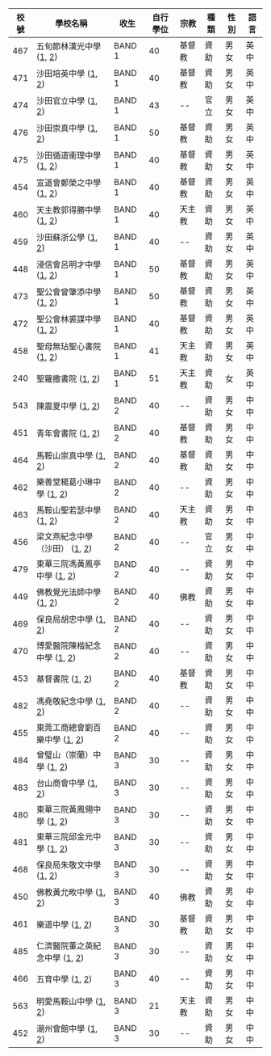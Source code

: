 |校號|學校名稱 | 收生 | 自行學位 | 宗教 | 種類 | 性別 | 語言 |
|----|---------|------|--------|------|------|------|------|
| 467 | 五旬節林漢光中學 ([1](https://www.chsc.hk/ssp2022/sch_detail.php?li_id=2&lang_id=2&chg_district_id=1&sch_id=352&return_page=sch_list.php%3Flang_id%3D2%26chg_district_id%3D1%26search_mode%3D%26frmMode%3Dpagebreak%26sort_id%3D-1%26district_id%3D13), [2](https://www.schooland.hk/ss/plhks)) |         BAND 1 | 40 | 基督教 | 資助 | 男女 | 英中 |
| 471 | 沙田培英中學 ([1](https://www.chsc.hk/ssp2022/sch_detail.php?li_id=2&lang_id=2&chg_district_id=1&sch_id=264&return_page=sch_list.php%3Flang_id%3D2%26chg_district_id%3D1%26search_mode%3D%26frmMode%3Dpagebreak%26sort_id%3D-1%26district_id%3D13), [2](https://www.schooland.hk/ss/pyc)) |         BAND 1 | 40 | 基督教 | 資助 | 男女 | 英中 |
| 474 | 沙田官立中學 ([1](https://www.chsc.hk/ssp2022/sch_detail.php?li_id=2&lang_id=2&chg_district_id=1&sch_id=263&return_page=sch_list.php%3Flang_id%3D2%26chg_district_id%3D1%26search_mode%3D%26frmMode%3Dpagebreak%26sort_id%3D-1%26district_id%3D13), [2](https://www.schooland.hk/ss/stgss)) |         BAND 1 | 43 | -- | 官立 | 男女 | 英中 |
| 476 | 沙田崇真中學 ([1](https://www.chsc.hk/ssp2022/sch_detail.php?li_id=2&lang_id=2&chg_district_id=1&sch_id=262&return_page=sch_list.php%3Flang_id%3D2%26chg_district_id%3D1%26search_mode%3D%26frmMode%3Dpagebreak%26sort_id%3D-1%26district_id%3D13), [2](https://www.schooland.hk/ss/sttss)) |         BAND 1 | 50 | 基督教 | 資助 | 男女 | 英中 |
| 475 | 沙田循道衞理中學 ([1](https://www.chsc.hk/ssp2022/sch_detail.php?li_id=2&lang_id=2&chg_district_id=1&sch_id=266&return_page=sch_list.php%3Flang_id%3D2%26chg_district_id%3D1%26search_mode%3D%26frmMode%3Dpagebreak%26sort_id%3D-1%26district_id%3D13), [2](https://www.schooland.hk/ss/stmc)) |         BAND 1 | 40 | 基督教 | 資助 | 男女 | 英中 |
| 454 | 宣道會鄭榮之中學 ([1](https://www.chsc.hk/ssp2022/sch_detail.php?li_id=2&lang_id=2&chg_district_id=1&sch_id=377&return_page=sch_list.php%3Flang_id%3D2%26chg_district_id%3D1%26search_mode%3D%26frmMode%3Dpagebreak%26sort_id%3D-1%26district_id%3D13), [2](https://www.schooland.hk/ss/cwgc)) |         BAND 1 | 40 | 基督教 | 資助 | 男女 | 英中 |
| 460 | 天主教郭得勝中學 ([1](https://www.chsc.hk/ssp2022/sch_detail.php?li_id=2&lang_id=2&chg_district_id=1&sch_id=336&return_page=sch_list.php%3Flang_id%3D2%26chg_district_id%3D1%26search_mode%3D%26frmMode%3Dpagebreak%26sort_id%3D-1%26district_id%3D13), [2](https://www.schooland.hk/ss/ktscss)) |         BAND 1 | 40 | 天主教 | 資助 | 男女 | 英中 |
| 459 | 沙田蘇浙公學 ([1](https://www.chsc.hk/ssp2022/sch_detail.php?li_id=2&lang_id=2&chg_district_id=1&sch_id=265&return_page=sch_list.php%3Flang_id%3D2%26chg_district_id%3D1%26search_mode%3D%26frmMode%3Dpagebreak%26sort_id%3D-1%26district_id%3D13), [2](https://www.schooland.hk/ss/kcc-st)) |         BAND 1 | 40 | -- | 資助 | 男女 | 英中 |
| 448 | 浸信會呂明才中學 ([1](https://www.chsc.hk/ssp2022/sch_detail.php?li_id=2&lang_id=2&chg_district_id=1&sch_id=161&return_page=sch_list.php%3Flang_id%3D2%26chg_district_id%3D1%26search_mode%3D%26frmMode%3Dpagebreak%26sort_id%3D-1%26district_id%3D13), [2](https://www.schooland.hk/ss/blmcss)) |         BAND 1 | 50 | 基督教 | 資助 | 男女 | 英中 |
| 473 | 聖公會曾肇添中學 ([1](https://www.chsc.hk/ssp2022/sch_detail.php?li_id=2&lang_id=2&chg_district_id=1&sch_id=296&return_page=sch_list.php%3Flang_id%3D2%26chg_district_id%3D1%26search_mode%3D%26frmMode%3Dpagebreak%26sort_id%3D-1%26district_id%3D13), [2](https://www.schooland.hk/ss/skhtst)) |         BAND 1 | 50 | 基督教 | 資助 | 男女 | 英中 |
| 472 | 聖公會林裘謀中學 ([1](https://www.chsc.hk/ssp2022/sch_detail.php?li_id=2&lang_id=2&chg_district_id=1&sch_id=289&return_page=sch_list.php%3Flang_id%3D2%26chg_district_id%3D1%26search_mode%3D%26frmMode%3Dpagebreak%26sort_id%3D-1%26district_id%3D13), [2](https://www.schooland.hk/ss/skhlkmss)) |         BAND 1 | 40 | 基督教 | 資助 | 男女 | 英中 |
| 458 | 聖母無玷聖心書院 ([1](https://www.chsc.hk/ssp2022/sch_detail.php?li_id=2&lang_id=2&chg_district_id=1&sch_id=307&return_page=sch_list.php%3Flang_id%3D2%26chg_district_id%3D1%26search_mode%3D%26frmMode%3Dpagebreak%26sort_id%3D-1%26district_id%3D13), [2](https://www.schooland.hk/ss/ihmc)) |         BAND 1 | 41 | 天主教 | 資助 | 男女 | 英中 |
| 240 | 聖羅撒書院 ([1](https://www.chsc.hk/ssp2022/sch_detail.php?li_id=2&lang_id=2&chg_district_id=1&sch_id=302&return_page=sch_list.php%3Flang_id%3D2%26chg_district_id%3D1%26search_mode%3D%26frmMode%3Dpagebreak%26sort_id%3D-1%26district_id%3D13), [2](https://www.schooland.hk/ss/hksrl)) |         BAND 1 | 51 | 天主教 | 資助 | 女 | 英中 |
| 543 | 陳震夏中學 ([1](https://www.chsc.hk/ssp2022/sch_detail.php?li_id=2&lang_id=2&chg_district_id=1&sch_id=392&return_page=sch_list.php%3Flang_id%3D2%26chg_district_id%3D1%26search_mode%3D%26frmMode%3Dpagebreak%26sort_id%3D-1%26district_id%3D13), [2](https://www.schooland.hk/ss/cch)) |         BAND 2 | 40 | -- | 資助 | 男女 | 中中 |
| 451 | 青年會書院 ([1](https://www.chsc.hk/ssp2022/sch_detail.php?li_id=2&lang_id=2&chg_district_id=1&sch_id=240&return_page=sch_list.php%3Flang_id%3D2%26chg_district_id%3D1%26search_mode%3D%26frmMode%3Dpagebreak%26sort_id%3D-1%26district_id%3D13), [2](https://www.schooland.hk/ss/ymca-coll)) |         BAND 2 | 40 | 基督教 | 資助 | 男女 | 中中 |
| 464 | 馬鞍山崇真中學 ([1](https://www.chsc.hk/ssp2022/sch_detail.php?li_id=2&lang_id=2&chg_district_id=1&sch_id=207&return_page=sch_list.php%3Flang_id%3D2%26chg_district_id%3D1%26search_mode%3D%26frmMode%3Dpagebreak%26sort_id%3D-1%26district_id%3D13), [2](https://www.schooland.hk/ss/mosttss)) |         BAND 2 | 40 | 基督教 | 資助 | 男女 | 中中 |
| 462 | 樂善堂楊葛小琳中學 ([1](https://www.chsc.hk/ssp2022/sch_detail.php?li_id=2&lang_id=2&chg_district_id=1&sch_id=185&return_page=sch_list.php%3Flang_id%3D2%26chg_district_id%3D1%26search_mode%3D%26frmMode%3Dpagebreak%26sort_id%3D-1%26district_id%3D13), [2](https://www.schooland.hk/ss/lstyoungkhl)) |         BAND 2 | 40 | -- | 資助 | 男女 | 中中 |
| 463 | 馬鞍山聖若瑟中學 ([1](https://www.chsc.hk/ssp2022/sch_detail.php?li_id=2&lang_id=2&chg_district_id=1&sch_id=208&return_page=sch_list.php%3Flang_id%3D2%26chg_district_id%3D1%26search_mode%3D%26frmMode%3Dpagebreak%26sort_id%3D-1%26district_id%3D13), [2](https://www.schooland.hk/ss/mossjss)) |         BAND 2 | 40 | 天主教 | 資助 | 男女 | 中中 |
| 456 | 梁文燕紀念中學（沙田） ([1](https://www.chsc.hk/ssp2022/sch_detail.php?li_id=2&lang_id=2&chg_district_id=1&sch_id=192&return_page=sch_list.php%3Flang_id%3D2%26chg_district_id%3D1%26search_mode%3D%26frmMode%3Dpagebreak%26sort_id%3D-1%26district_id%3D13), [2](https://www.schooland.hk/ss/hlmssst)) |         BAND 2 | 40 | -- | 官立 | 男女 | 中中 |
| 479 | 東華三院馮黃鳳亭中學 ([1](https://www.chsc.hk/ssp2022/sch_detail.php?li_id=2&lang_id=2&chg_district_id=1&sch_id=62&return_page=sch_list.php%3Flang_id%3D2%26chg_district_id%3D1%26search_mode%3D%26frmMode%3Dpagebreak%26sort_id%3D-1%26district_id%3D13), [2](https://www.schooland.hk/ss/twghfwfts)) |         BAND 2 | 40 | -- | 資助 | 男女 | 中中 |
| 449 | 佛教覺光法師中學 ([1](https://www.chsc.hk/ssp2022/sch_detail.php?li_id=2&lang_id=2&chg_district_id=1&sch_id=99&return_page=sch_list.php%3Flang_id%3D2%26chg_district_id%3D1%26search_mode%3D%26frmMode%3Dpagebreak%26sort_id%3D-1%26district_id%3D13), [2](https://www.schooland.hk/ss/bkkss)) |         BAND 2 | 40 | 佛教 | 資助 | 男女 | 中中 |
| 469 | 保良局胡忠中學 ([1](https://www.chsc.hk/ssp2022/sch_detail.php?li_id=2&lang_id=2&chg_district_id=1&sch_id=10&return_page=sch_list.php%3Flang_id%3D2%26chg_district_id%3D1%26search_mode%3D%26frmMode%3Dpagebreak%26sort_id%3D-1%26district_id%3D13), [2](https://www.schooland.hk/ss/plkwcc)) |         BAND 2 | 40 | -- | 資助 | 男女 | 中中 |
| 470 | 博愛醫院陳楷紀念中學 ([1](https://www.chsc.hk/ssp2022/sch_detail.php?li_id=2&lang_id=2&chg_district_id=1&sch_id=32&return_page=sch_list.php%3Flang_id%3D2%26chg_district_id%3D1%26search_mode%3D%26frmMode%3Dpagebreak%26sort_id%3D-1%26district_id%3D13), [2](https://www.schooland.hk/ss/pohck)) |         BAND 2 | 40 | -- | 資助 | 男女 | 中中 |
| 453 | 基督書院 ([1](https://www.chsc.hk/ssp2022/sch_detail.php?li_id=2&lang_id=2&chg_district_id=1&sch_id=142&return_page=sch_list.php%3Flang_id%3D2%26chg_district_id%3D1%26search_mode%3D%26frmMode%3Dpagebreak%26sort_id%3D-1%26district_id%3D13), [2](https://www.schooland.hk/ss/christcollege)) |         BAND 2 | 40 | 基督教 | 資助 | 男女 | 中中 |
| 482 | 馮堯敬紀念中學 ([1](https://www.chsc.hk/ssp2022/sch_detail.php?li_id=2&lang_id=2&chg_district_id=1&sch_id=390&return_page=sch_list.php%3Flang_id%3D2%26chg_district_id%3D1%26search_mode%3D%26frmMode%3Dpagebreak%26sort_id%3D-1%26district_id%3D13), [2](https://www.schooland.hk/ss/fyk)) |         BAND 2 | 40 | -- | 資助 | 男女 | 中中 |
| 455 | 東莞工商總會劉百樂中學 ([1](https://www.chsc.hk/ssp2022/sch_detail.php?li_id=2&lang_id=2&chg_district_id=1&sch_id=79&return_page=sch_list.php%3Flang_id%3D2%26chg_district_id%3D1%26search_mode%3D%26frmMode%3Dpagebreak%26sort_id%3D-1%26district_id%3D13), [2](https://www.schooland.hk/ss/lplss)) |         BAND 2 | 40 | -- | 資助 | 男女 | 中中 |
| 484 | 曾璧山（崇蘭）中學 ([1](https://www.chsc.hk/ssp2022/sch_detail.php?li_id=2&lang_id=2&chg_district_id=1&sch_id=427&return_page=sch_list.php%3Flang_id%3D2%26chg_district_id%3D1%26search_mode%3D%26frmMode%3Dpagebreak%26sort_id%3D-1%26district_id%3D13), [2](https://www.schooland.hk/ss/tpsss)) |         BAND 3 | 30 | -- | 資助 | 男女 | 中中 |
| 483 | 台山商會中學 ([1](https://www.chsc.hk/ssp2022/sch_detail.php?li_id=2&lang_id=2&chg_district_id=1&sch_id=330&return_page=sch_list.php%3Flang_id%3D2%26chg_district_id%3D1%26search_mode%3D%26frmMode%3Dpagebreak%26sort_id%3D-1%26district_id%3D13), [2](https://www.schooland.hk/ss/tsac)) |         BAND 3 | 30 | -- | 資助 | 男女 | 中中 |
| 480 | 東華三院黃鳳翎中學 ([1](https://www.chsc.hk/ssp2022/sch_detail.php?li_id=2&lang_id=2&chg_district_id=1&sch_id=64&return_page=sch_list.php%3Flang_id%3D2%26chg_district_id%3D1%26search_mode%3D%26frmMode%3Dpagebreak%26sort_id%3D-1%26district_id%3D13), [2](https://www.schooland.hk/ss/twghwflc)) |         BAND 3 | 30 | -- | 資助 | 男女 | 中中 |
| 481 | 東華三院邱金元中學 ([1](https://www.chsc.hk/ssp2022/sch_detail.php?li_id=2&lang_id=2&chg_district_id=1&sch_id=73&return_page=sch_list.php%3Flang_id%3D2%26chg_district_id%3D1%26search_mode%3D%26frmMode%3Dpagebreak%26sort_id%3D-1%26district_id%3D13), [2](https://www.schooland.hk/ss/twyky)) |         BAND 3 | 30 | -- | 資助 | 男女 | 中中 |
| 468 | 保良局朱敬文中學 ([1](https://www.chsc.hk/ssp2022/sch_detail.php?li_id=2&lang_id=2&chg_district_id=1&sch_id=20&return_page=sch_list.php%3Flang_id%3D2%26chg_district_id%3D1%26search_mode%3D%26frmMode%3Dpagebreak%26sort_id%3D-1%26district_id%3D13), [2](https://www.schooland.hk/ss/plkcwc)) |         BAND 3 | 30 | -- | 資助 | 男女 | 中中 |
| 450 | 佛教黃允畋中學 ([1](https://www.chsc.hk/ssp2022/sch_detail.php?li_id=2&lang_id=2&chg_district_id=1&sch_id=96&return_page=sch_list.php%3Flang_id%3D2%26chg_district_id%3D1%26search_mode%3D%26frmMode%3Dpagebreak%26sort_id%3D-1%26district_id%3D13), [2](https://www.schooland.hk/ss/bwwtc)) |         BAND 3 | 40 | 佛教 | 資助 | 男女 | 中中 |
| 461 | 樂道中學 ([1](https://www.chsc.hk/ssp2022/sch_detail.php?li_id=2&lang_id=2&chg_district_id=1&sch_id=180&return_page=sch_list.php%3Flang_id%3D2%26chg_district_id%3D1%26search_mode%3D%26frmMode%3Dpagebreak%26sort_id%3D-1%26district_id%3D13), [2](https://www.schooland.hk/ss/locktao)) |         BAND 3 | 30 | 基督教 | 資助 | 男女 | 中中 |
| 485 | 仁濟醫院董之英紀念中學 ([1](https://www.chsc.hk/ssp2022/sch_detail.php?li_id=2&lang_id=2&chg_district_id=1&sch_id=252&return_page=sch_list.php%3Flang_id%3D2%26chg_district_id%3D1%26search_mode%3D%26frmMode%3Dpagebreak%26sort_id%3D-1%26district_id%3D13), [2](https://www.schooland.hk/ss/ychtcy)) |         BAND 3 | 30 | -- | 資助 | 男女 | 中中 |
| 466 | 五育中學 ([1](https://www.chsc.hk/ssp2022/sch_detail.php?li_id=2&lang_id=2&chg_district_id=1&sch_id=356&return_page=sch_list.php%3Flang_id%3D2%26chg_district_id%3D1%26search_mode%3D%26frmMode%3Dpagebreak%26sort_id%3D-1%26district_id%3D13), [2](https://www.schooland.hk/ss/nyss)) |         BAND 3 | 40 | -- | 資助 | 男女 | 中中 |
| 563 | 明愛馬鞍山中學 ([1](https://www.chsc.hk/ssp2022/sch_detail.php?li_id=2&lang_id=2&chg_district_id=1&sch_id=225&return_page=sch_list.php%3Flang_id%3D2%26chg_district_id%3D1%26search_mode%3D%26frmMode%3Dpagebreak%26sort_id%3D-1%26district_id%3D13), [2](https://www.schooland.hk/ss/cmos)) |         BAND 3 | 21 | 天主教 | 資助 | 男女 | 中中 |
| 452 | 潮州會館中學 ([1](https://www.chsc.hk/ssp2022/sch_detail.php?li_id=2&lang_id=2&chg_district_id=1&sch_id=40&return_page=sch_list.php%3Flang_id%3D2%26chg_district_id%3D1%26search_mode%3D%26frmMode%3Dpagebreak%26sort_id%3D-1%26district_id%3D13), [2](https://www.schooland.hk/ss/ccass)) |         BAND 3 | 30 | -- | 資助 | 男女 | 中中 |
